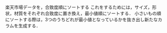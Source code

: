 楽天市場データを，合致度順にソートする
これをするためには，サイズ，形状，材質をそれぞれ合致度に置き換え，最小値順にソートする．
小さいもの順にソートする際は，3つのうちどれが最小値となっているかを抜き出し新たなカラムを生成する．